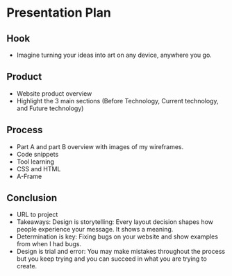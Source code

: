 # Presentation Plan

## Hook
* Imagine turning your ideas into art on any device, anywhere you go.
  
## Product
* Website product overview
* Highlight the 3 main sections (Before Technology, Current technology, and Future technology)

## Process
* Part A and part B overview with images of my wireframes.
* Code snippets
* Tool learning
* CSS and HTML
* A-Frame

## Conclusion
* URL to project
* Takeaways: Design is storytelling: Every layout decision shapes how people experience your message. It shows a meaning.
* Determination is key: Fixing bugs on your website and show examples from when I had bugs.
* Design is trial and error: You may make mistakes throughout the process but you keep trying and you can succeed in what you are trying to create.

<!-- EXAMPLE

## Hook
* Verbal riddle of GGD

## Product
* GIF/Demo of example/non-example

## Process
* Flowchart of plan
  * MVP: noun -> door -> yes/no
  * Beyond MVP: noun -> word relation API -> noun API -> yes/no, with counterexample
* Code snippets of:
  * MVP
  * Both APIs
  * Challenge with API keys

## Conclusion
* [URL to project]
* Takeaways
  * Less = more: the heart of the riddle was one line of code; it obviously took more to make the entire thing work, but one complicated line of regular expressions was essentially the solution to the riddle
  * Expect the unexpected: it’s important to budget time for things you don’t account for; for example, I didn’t consider the fact that I would need another entire API to detect nouns
  * Determination is key: ironically enough, I had to make my API keys private. At first, it didn’t seem like it was possible, which meant I couldn’t publish my app. But after all of that hard work, I was determined to find a solution, and I found it in config variables.
* "Presentation can’t, but a speech can"


-->
